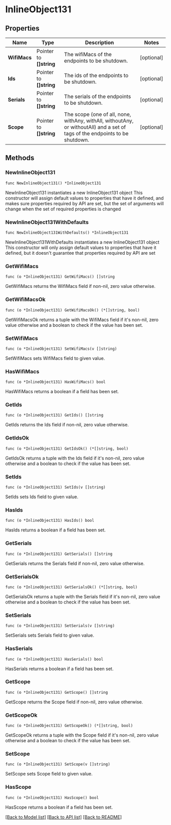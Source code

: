 # InlineObject131

## Properties

Name | Type | Description | Notes
------------ | ------------- | ------------- | -------------
**WifiMacs** | Pointer to **[]string** | The wifiMacs of the endpoints to be shutdown. | [optional] 
**Ids** | Pointer to **[]string** | The ids of the endpoints to be shutdown. | [optional] 
**Serials** | Pointer to **[]string** | The serials of the endpoints to be shutdown. | [optional] 
**Scope** | Pointer to **[]string** | The scope (one of all, none, withAny, withAll, withoutAny, or withoutAll) and a set of tags of the endpoints to be shutdown. | [optional] 

## Methods

### NewInlineObject131

`func NewInlineObject131() *InlineObject131`

NewInlineObject131 instantiates a new InlineObject131 object
This constructor will assign default values to properties that have it defined,
and makes sure properties required by API are set, but the set of arguments
will change when the set of required properties is changed

### NewInlineObject131WithDefaults

`func NewInlineObject131WithDefaults() *InlineObject131`

NewInlineObject131WithDefaults instantiates a new InlineObject131 object
This constructor will only assign default values to properties that have it defined,
but it doesn't guarantee that properties required by API are set

### GetWifiMacs

`func (o *InlineObject131) GetWifiMacs() []string`

GetWifiMacs returns the WifiMacs field if non-nil, zero value otherwise.

### GetWifiMacsOk

`func (o *InlineObject131) GetWifiMacsOk() (*[]string, bool)`

GetWifiMacsOk returns a tuple with the WifiMacs field if it's non-nil, zero value otherwise
and a boolean to check if the value has been set.

### SetWifiMacs

`func (o *InlineObject131) SetWifiMacs(v []string)`

SetWifiMacs sets WifiMacs field to given value.

### HasWifiMacs

`func (o *InlineObject131) HasWifiMacs() bool`

HasWifiMacs returns a boolean if a field has been set.

### GetIds

`func (o *InlineObject131) GetIds() []string`

GetIds returns the Ids field if non-nil, zero value otherwise.

### GetIdsOk

`func (o *InlineObject131) GetIdsOk() (*[]string, bool)`

GetIdsOk returns a tuple with the Ids field if it's non-nil, zero value otherwise
and a boolean to check if the value has been set.

### SetIds

`func (o *InlineObject131) SetIds(v []string)`

SetIds sets Ids field to given value.

### HasIds

`func (o *InlineObject131) HasIds() bool`

HasIds returns a boolean if a field has been set.

### GetSerials

`func (o *InlineObject131) GetSerials() []string`

GetSerials returns the Serials field if non-nil, zero value otherwise.

### GetSerialsOk

`func (o *InlineObject131) GetSerialsOk() (*[]string, bool)`

GetSerialsOk returns a tuple with the Serials field if it's non-nil, zero value otherwise
and a boolean to check if the value has been set.

### SetSerials

`func (o *InlineObject131) SetSerials(v []string)`

SetSerials sets Serials field to given value.

### HasSerials

`func (o *InlineObject131) HasSerials() bool`

HasSerials returns a boolean if a field has been set.

### GetScope

`func (o *InlineObject131) GetScope() []string`

GetScope returns the Scope field if non-nil, zero value otherwise.

### GetScopeOk

`func (o *InlineObject131) GetScopeOk() (*[]string, bool)`

GetScopeOk returns a tuple with the Scope field if it's non-nil, zero value otherwise
and a boolean to check if the value has been set.

### SetScope

`func (o *InlineObject131) SetScope(v []string)`

SetScope sets Scope field to given value.

### HasScope

`func (o *InlineObject131) HasScope() bool`

HasScope returns a boolean if a field has been set.


[[Back to Model list]](../README.md#documentation-for-models) [[Back to API list]](../README.md#documentation-for-api-endpoints) [[Back to README]](../README.md)


